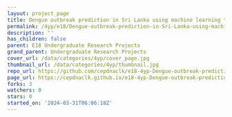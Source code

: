 ```yaml
---
layout: project_page
title: Dengue outbreak prediction in Sri Lanka using machine learning techniques
permalink: /4yp/e18/Dengue-outbreak-prediction-in-Sri-Lanka-using-machine-learning-techniques/
description: ''
has_children: false
parent: E18 Undergraduate Research Projects
grand_parent: Undergraduate Research Projects
cover_url: /data/categories/4yp/cover_page.jpg
thumbnail_url: /data/categories/4yp/thumbnail.jpg
repo_url: https://github.com/cepdnaclk/e18-4yp-Dengue-outbreak-prediction-in-Sri-Lanka-using-machine-learning-techniques
page_url: https://cepdnaclk.github.io/e18-4yp-Dengue-outbreak-prediction-in-Sri-Lanka-using-machine-learning-techniques
forks: 3
watchers: 0
stars: 0
started_on: '2024-03-31T06:06:18Z'
---
```


